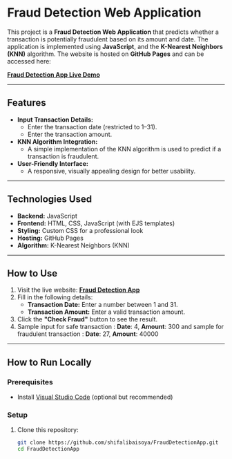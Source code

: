 # Fraud Detection Web Application

This project is a **Fraud Detection Web Application** that predicts whether a transaction is potentially fraudulent based on its amount and date. The application is implemented using **JavaScript**, and the **K-Nearest Neighbors (KNN)** algorithm. The website is hosted on **GitHub Pages** and can be accessed here:

**[Fraud Detection App Live Demo](https://shifalibaisoya.github.io/FraudDetectionApp/)**

---

## **Features**

- **Input Transaction Details:**
  - Enter the transaction date (restricted to 1–31).
  - Enter the transaction amount.
- **KNN Algorithm Integration:**
  - A simple implementation of the KNN algorithm is used to predict if a transaction is fraudulent.
- **User-Friendly Interface:**
  - A responsive, visually appealing design for better usability.

---

## **Technologies Used**

- **Backend:** JavaScript
- **Frontend:** HTML, CSS, JavaScript (with EJS templates)
- **Styling:** Custom CSS for a professional look
- **Hosting:** GitHub Pages
- **Algorithm:** K-Nearest Neighbors (KNN)

---

## **How to Use**

1. Visit the live website: **[Fraud Detection App](https://shifalibaisoya.github.io/FraudDetectionApp/)**
2. Fill in the following details:
   - **Transaction Date:** Enter a number between 1 and 31.
   - **Transaction Amount:** Enter a valid transaction amount.
3. Click the **"Check Fraud"** button to see the result.
4. Sample input for safe transaction : **Date**: 4, **Amount**: 300 and sample for fraudulent transaction : **Date**: 27, **Amount**: 40000  

---

## **How to Run Locally**

### Prerequisites

- Install [Visual Studio Code](https://code.visualstudio.com/) (optional but recommended)

### Setup

1. Clone this repository:
   ```bash
   git clone https://github.com/shifalibaisoya/FraudDetectionApp.git
   cd FraudDetectionApp
